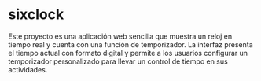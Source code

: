 # sixclock
Este proyecto es una aplicación web sencilla que muestra un reloj en tiempo real y cuenta con una función de temporizador. La interfaz presenta el tiempo actual con formato digital y permite a los usuarios configurar un temporizador personalizado para llevar un control de tiempo en sus actividades.
